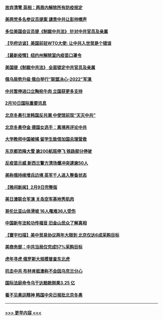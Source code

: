 #### [放弃清零 英相：两周内解除所有防疫规定](../pages/prog202/a103344892.md?t=02110801) 
#### [美两党多名参议员提案 谴责中共让彭帅噤声](../pages/prog202/a103344815.md?t=02110801) 
#### [多位美国会议员提《制裁中共法》 针对中共官员及亲属](../pages/prog202/a103344753.md?t=02110801) 
#### [【华府访谈】美国前驻WTO大使: 让中共入世贸是个错误](../pages/prog202/a103344740.md?t=02110801) 
#### [【最新疫情】纽约州解除室内疫苗口罩令](../pages/prog202/a103344719.md?t=02110801) 
#### [美国提《制裁中共法》 全面锁定中共官员及亲属](../pages/prog202/a103344476.md?t=02110801) 
#### [俄乌局势升级 俄白举行“联盟决心-2022”军演 ](../pages/prog202/a103344594.md?t=02110801) 
#### [中共暂停进口立陶宛牛肉 立国获更多支持](../pages/prog202/a103344582.md?t=02110801) 
#### [2月10日国际重要讯息](../pages/prog202/a103344529.md?t=02110801) 
#### [北京冬奥引发韩国反共潮 中使馆前现“天灭中共”](../pages/prog202/a103344513.md?t=02110801) 
#### [北京冬奥夺金 德国女选手：离境再评论中共](../pages/prog202/a103344450.md?t=02110801) 
#### [大学教师中国被捕 留学生致信加国总理营救](../pages/prog202/a103344433.md?t=02110801) 
#### [东京都恐降大雪 逾200航班停飞 铁路部分停驶](../pages/prog202/a103344417.md?t=02110801) 
#### [反疫苗示威 新西兰警方清场爆冲突逮逾50人](../pages/prog202/a103344392.md?t=02110801) 
#### [美称俄持续增兵边境 英军千人进入整备状态](../pages/prog202/a103344319.md?t=02110801) 
#### [【晚间新闻】2月9日完整版](../pages/prog202/a103344285.md?t=02110801) 
#### [美日澳联合军演 关岛空军基地秀肌肉](../pages/prog202/a103344030.md?t=02110801) 
#### [哥伦比亚山体滑坡 16人罹难36人受伤](../pages/prog202/a103344049.md?t=02110801) 
#### [中国新年法轮功传福音 旧金山民众了解真相](../pages/prog202/a103343695.md?t=02110801) 
#### [【寰宇扫描】美中贸易协议两年大限到 北京仅达6成采购目标](../pages/prog202/a103344044.md?t=02110801) 
#### [美商务部：中共当局仅完成57%采购目标](../pages/prog202/a103344107.md?t=02110801) 
#### [虎年寻虎 俄罗斯大规模普查东北虎](../pages/prog202/a103344082.md?t=02110801) 
#### [抗击中共 布林肯抵澳称不会因乌克兰分心](../pages/prog202/a103344116.md?t=02110801) 
#### [国际法庭命令乌干达赔款刚果3.25 亿](../pages/prog202/a103344105.md?t=02110801) 
#### [看不见奥运精神 韩国中央日报批北京冬奥](../pages/prog202/a103344100.md?t=02110801) 

----
#### [ >>> 更早内容 <<< ](../indexes/prog202-earlier.md)
